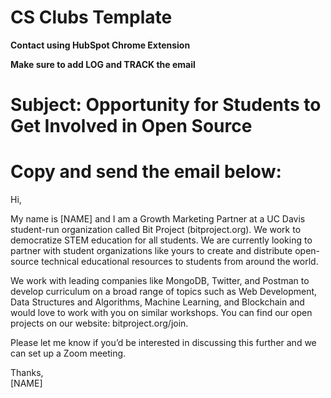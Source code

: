 # CS Clubs Template
**Contact using HubSpot Chrome Extension**

**Make sure to add LOG and TRACK the email**

# Subject: Opportunity for Students to Get Involved in Open Source

# Copy and send the email below:

Hi,

My name is [NAME] and I am a Growth Marketing Partner at a UC Davis student-run organization called Bit Project (bitproject.org). We work to democratize STEM education for all students. We are currently looking to partner with student organizations like yours to create and distribute open-source technical educational resources to students from around the world.

We work with leading companies like MongoDB, Twitter, and Postman to develop curriculum on a broad range of topics such as Web Development, Data Structures and Algorithms, Machine Learning, and Blockchain and would love to work with you on similar workshops. You can find our open projects on our website: bitproject.org/join.

Please let me know if you’d be interested in discussing this further and we can set up a Zoom meeting.

Thanks,  
[NAME]
